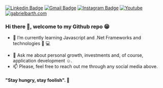 [![Linkedin Badge](https://img.shields.io/badge/-gabrielbarth-blue?style=flat-square&logo=Linkedin&logoColor=white&link=https://www.linkedin.com/in/gabriel-barth-silv%C3%A9rio-6081ba153/)](https://www.linkedin.com/in/gabriel-barth-silv%C3%A9rio-6081ba153/)
[![Gmail Badge](https://img.shields.io/badge/-gabrielbarth.dev@gmail.com-c14438?style=flat-square&logo=Gmail&logoColor=white&link=mailto:gabrielbarth.dev@gmail.com)](mailto:gabrielbarth.dev@gmail.com)
[![Instagram Badge](https://img.shields.io/badge/instagram-%23E4405F.svg?&style=flat-square&logo=instagram&logoColor=white)](https://www.instagram.com/gabriellbarth/)
[![Youtube](https://img.shields.io/badge/-Youtube-c14438?style=flat-square&logo=Youtube&logoColor=white&link=https://www.youtube.com/channel/UCmA_19d5L3WTFdDfwQ6Uenw)](https://www.youtube.com/channel/UCmA_19d5L3WTFdDfwQ6Uenw)
[![gabrielbarth.com](https://img.shields.io/static/v1?label=Portifolio%20-%20gabrielbarth.com&message=%20&color=black&style=flat-square&logoColor=white)](http://gabrielbarth.com)

### Hi there 👋, welcome to my Github repo :grin:

- :seedling: I’m currently learning Javascript and .Net Frameworks and technologies :iphone: :computer:
<!--- - :sun_with_face: I’m looking to collaborate on javascript community. -->
- :speech_balloon: Ask me about personal growth, investments and, of course, application development :relaxed:.
- :mailbox: Please, feel free to reach out me through any social media above.



#### "Stay hungry, stay foolish". :rocket:


